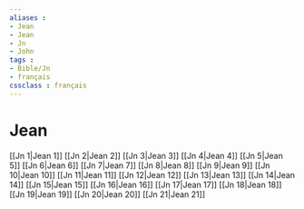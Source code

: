 ```yaml
---
aliases : 
- Jean
- Jean
- Jn
- John
tags : 
- Bible/Jn
- français
cssclass : français
---
```


# Jean

[[Jn 1|Jean 1]]
[[Jn 2|Jean 2]]
[[Jn 3|Jean 3]]
[[Jn 4|Jean 4]]
[[Jn 5|Jean 5]]
[[Jn 6|Jean 6]]
[[Jn 7|Jean 7]]
[[Jn 8|Jean 8]]
[[Jn 9|Jean 9]]
[[Jn 10|Jean 10]]
[[Jn 11|Jean 11]]
[[Jn 12|Jean 12]]
[[Jn 13|Jean 13]]
[[Jn 14|Jean 14]]
[[Jn 15|Jean 15]]
[[Jn 16|Jean 16]]
[[Jn 17|Jean 17]]
[[Jn 18|Jean 18]]
[[Jn 19|Jean 19]]
[[Jn 20|Jean 20]]
[[Jn 21|Jean 21]]
